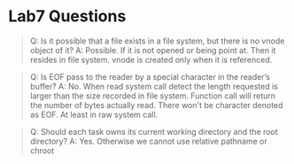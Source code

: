 # Lab7 Questions

> Q: Is it possible that a file exists in a file system, but there is no vnode object of it?
A: Possible. If it is not opened or being point at. Then it resides in file system. vnode is created only when it is referenced.

> Q: Is EOF pass to the reader by a special character in the reader’s buffer?
A: No. When read system call detect the length requested is larger than the size recorded in file system. Function call will return the number of bytes actually read. There won't be character denoted as EOF. At least in raw system call.

> Q: Should each task owns its current working directory and the root directory?
A: Yes. Otherwise we cannot use relative pathname or chroot

